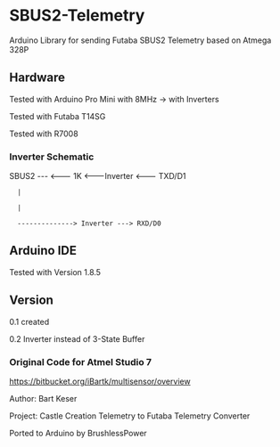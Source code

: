 # SBUS2-Telemetry
Arduino Library for sending Futaba SBUS2 Telemetry based on Atmega 328P

## Hardware

Tested with Arduino Pro Mini with 8MHz -> with Inverters

Tested with Futaba T14SG

Tested with R7008


### Inverter Schematic

SBUS2 --- <--- 1K <---Inverter <--- TXD/D1

      |

      |

      --------------> Inverter ---> RXD/D0


## Arduino IDE

Tested with Version 1.8.5


## Version

0.1     created

0.2     Inverter instead of 3-State Buffer


### Original Code for Atmel Studio 7
https://bitbucket.org/iBartk/multisensor/overview

Author: Bart Keser

Project: Castle Creation Telemetry to Futaba Telemetry Converter

Ported to Arduino by BrushlessPower

